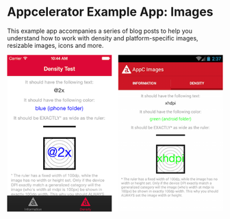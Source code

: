 # Appcelerator Example App: Images

This example app accompanies a series of blog posts to help you understand how to work with density and platform-specific images, resizable images, icons and more.

![screenshots](screenshots.png)